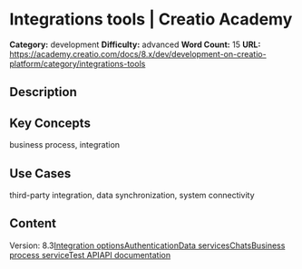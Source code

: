 # Integrations tools | Creatio Academy

**Category:** development **Difficulty:** advanced **Word Count:** 15 **URL:**
https://academy.creatio.com/docs/8.x/dev/development-on-creatio-platform/category/integrations-tools

## Description

## Key Concepts

business process, integration

## Use Cases

third-party integration, data synchronization, system connectivity

## Content

Version:
8.3[Integration options](/docs/8.x/dev/development-on-creatio-platform/integrations-and-api/overview)[Authentication](/docs/8.x/dev/development-on-creatio-platform/category/authentication)[Data services](/docs/8.x/dev/development-on-creatio-platform/category/data-services)[Chats](/docs/8.x/dev/development-on-creatio-platform/integrations-and-api/chat-channels-integration)[Business process service](/docs/8.x/dev/development-on-creatio-platform/category/business-process-service)[Test API](/docs/8.x/dev/development-on-creatio-platform/category/test-api)[API documentation](/docs/8.x/dev/development-on-creatio-platform/integrations-and-api/integration-examples)
